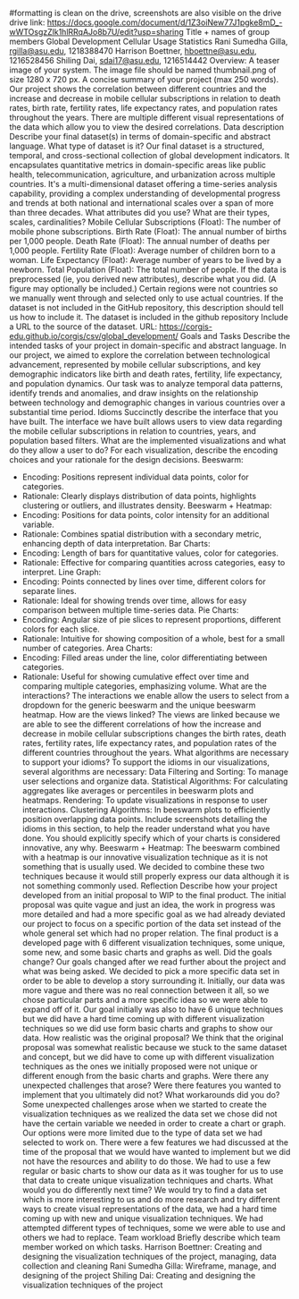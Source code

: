 #formatting is clean on the drive, screenshots are also visible on the drive
drive link: https://docs.google.com/document/d/1Z3oiNew77J1pgke8mD_-wWTOsgzZlk1hlRRqAJo8b7U/edit?usp=sharing
Title + names of group members
Global Development Cellular Usage Statistics
Rani Sumedha Gilla, rgilla@asu.edu, 1218388470
Harrison Boettner, hboettne@asu.edu, 1216528456
Shiling Dai, sdai17@asu.edu, 1216514442
Overview:
A teaser image of your system. The image file should be named thumbnail.png of size 1280 x 720 px.
A concise summary of your project (max 250 words).
Our project shows the correlation between different countries and the increase and decrease in mobile cellular subscriptions in relation to death rates, birth rate, fertility rates, life expectancy rates, and population rates throughout the years. There are multiple different visual representations of the data which allow you to view the desired correlations.
Data description
Describe your final dataset(s) in terms of domain-specific and abstract language.
What type of dataset is it?
Our final dataset is a structured, temporal, and cross-sectional collection of global development indicators. It encapsulates quantitative metrics in domain-specific areas like public health, telecommunication, agriculture, and urbanization across multiple countries. It's a multi-dimensional dataset offering a time-series analysis capability, providing a complex understanding of developmental progress and trends at both national and international scales over a span of more than three decades.
What attributes did you use? What are their types, scales, cardinalities?
Mobile Cellular Subscriptions (Float): The number of mobile phone subscriptions.
Birth Rate (Float): The annual number of births per 1,000 people.
Death Rate (Float): The annual number of deaths per 1,000 people.
Fertility Rate (Float): Average number of children born to a woman.
Life Expectancy (Float): Average number of years to be lived by a newborn.
Total Population (Float): The total number of people.
If the data is preprocessed (ie, you derived new attributes), describe what you did. (A figure may optionally be included.)
Certain regions were not countries so we manually went through and selected only to use actual countries.
If the dataset is not included in the GitHub repository, this description should tell us how to include it.
The dataset is included in the github repository
Include a URL to the source of the dataset.
URL: https://corgis-edu.github.io/corgis/csv/global_development/
Goals and Tasks
Describe the intended tasks of your project in domain-specific and abstract language.
In our project, we aimed to explore the correlation between technological advancement, represented by mobile cellular subscriptions, and key demographic indicators like birth and death rates, fertility, life expectancy, and population dynamics. Our task was to analyze temporal data patterns, identify trends and anomalies, and draw insights on the relationship between technology and demographic changes in various countries over a substantial time period.
Idioms
Succinctly describe the interface that you have built.
The interface we have built allows users to view data regarding the mobile cellular subscriptions in relation to countries, years, and population based filters.
What are the implemented visualizations and what do they allow a user to do?
For each visualization, describe the encoding choices and your rationale for the design decisions.
Beeswarm:
- Encoding: Positions represent individual data points, color for categories.
- Rationale: Clearly displays distribution of data points, highlights clustering or outliers, and illustrates density.
Beeswarm + Heatmap:
- Encoding: Positions for data points, color intensity for an additional variable.
- Rationale: Combines spatial distribution with a secondary metric, enhancing depth of data interpretation.
Bar Charts:
- Encoding: Length of bars for quantitative values, color for categories.
- Rationale: Effective for comparing quantities across categories, easy to interpret.
Line Graph:
- Encoding: Points connected by lines over time, different colors for separate lines.
- Rationale: Ideal for showing trends over time, allows for easy comparison between multiple time-series data.
Pie Charts:
- Encoding: Angular size of pie slices to represent proportions, different colors for each slice.
- Rationale: Intuitive for showing composition of a whole, best for a small number of categories.
Area Charts:
- Encoding: Filled areas under the line, color differentiating between categories.
- Rationale: Useful for showing cumulative effect over time and comparing multiple categories, emphasizing volume.
What are the interactions?
	The interactions we enable allow the users to select from a dropdown for the generic beeswarm and the unique beeswarm heatmap.
How are the views linked?
	The views are linked because we are able to see the different correlations of how the increase and decrease in mobile cellular subscriptions changes the birth rates, death rates, fertility rates, life expectancy rates, and population rates of the different countries throughout the years. 
What algorithms are necessary to support your idioms?
	To support the idioms in our visualizations, several algorithms are necessary:
Data Filtering and Sorting: To manage user selections and organize data.
Statistical Algorithms: For calculating aggregates like averages or percentiles in beeswarm plots and heatmaps.
Rendering: To update visualizations in response to user interactions.
Clustering Algorithms: In beeswarm plots to efficiently position overlapping data points.
Include screenshots detailing  the idioms in this section, to help the reader understand what you have done.
You should explicitly specify which of your charts is considered innovative, any why.
	Beeswarm + Heatmap: The beeswarm combined with a heatmap is our innovative visualization technique as it is not something that is usually used. We decided to combine these two techniques because it would still properly express our data although it is not something commonly used. 
Reflection
Describe how your project developed from an initial proposal to WIP to the final product.
The initial proposal was quite vague and just an idea, the work in progress was more detailed and had a more specific goal as we had already deviated our project to focus on a specific portion of the data set instead of the whole general set which had no proper relation. The final product is a developed page with 6 different visualization techniques, some unique, some new, and some basic charts and graphs as well.
Did the goals change?
Our goals changed after we read further about the project and what was being asked. We decided to pick a more specific data set in order to be able to develop a story surrounding it. Initially, our data was more vague and there was no real connection between it all, so we chose particular parts and a more specific idea so we were able to expand off of it. Our goal initially was also to have 6 unique techniques but we did have a hard time coming up with different visualization techniques so we did use form basic charts and graphs to show our data.
How realistic was the original proposal?
We think that the original proposal was somewhat realistic because we stuck to the same dataset and concept, but we did have to come up with different visualization techniques as the ones we initially proposed were not unique or different enough from the basic charts and graphs. 
Were there any unexpected challenges that arose? Were there features you wanted to implement that you ultimately did not? What workarounds did you do?
Some unexpected challenges arose when we started to create the visualization techniques as we realized the data set we chose did not have the certain variable we needed in order to create a chart or graph. Our options were more limited due to the type of data set we had selected to work on. There were a few features we had discussed at the time of the proposal that we would have wanted to implement but we did not have the resources and ability to do those. We had to use a few regular or basic charts to show our data as it was tougher for us to use that data to create unique visualization techniques and charts.
What would you do differently next time?
We would try to find a data set which is more interesting to us and do more research and try different ways to create visual representations of the data, we had a hard time coming up with new and unique visualization techniques. We had attempted different types of techniques, some we were able to use and others we had to replace.
Team workload
Briefly describe which team member worked on which tasks.
Harrison Boettner: Creating and designing the visualization techniques of the project, managing, data collection and cleaning
Rani Sumedha Gilla: Wireframe, manage, and designing of the project
Shiling Dai: Creating and designing the visualization techniques of the project
